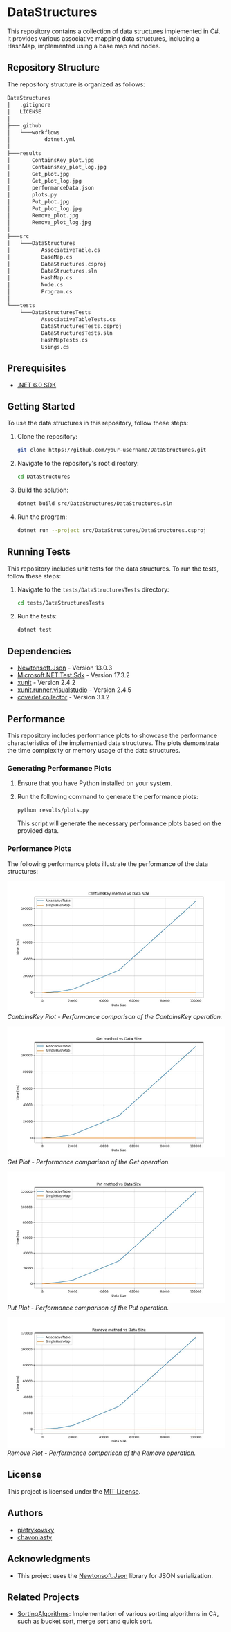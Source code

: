 # DataStructures

This repository contains a collection of data structures implemented in C#. It provides various associative mapping data structures, including a HashMap, implemented using a base map and nodes.

## Repository Structure

The repository structure is organized as follows:

```
DataStructures
│   .gitignore
│   LICENSE
│
├───.github
│   └───workflows
│           dotnet.yml
│
├───results
│       ContainsKey_plot.jpg
│       ContainsKey_plot_log.jpg
│       Get_plot.jpg
│       Get_plot_log.jpg
│       performanceData.json
│       plots.py
│       Put_plot.jpg
│       Put_plot_log.jpg
│       Remove_plot.jpg
│       Remove_plot_log.jpg
│
├───src
│   └───DataStructures
│          AssociativeTable.cs
│          BaseMap.cs
│          DataStructures.csproj
│          DataStructures.sln
│          HashMap.cs
│          Node.cs
│          Program.cs
│       
└───tests
    └───DataStructuresTests
           AssociativeTableTests.cs
           DataStructuresTests.csproj
           DataStructuresTests.sln
           HashMapTests.cs
           Usings.cs
```

## Prerequisites

- [.NET 6.0 SDK](https://dotnet.microsoft.com/download/dotnet/6.0)

## Getting Started

To use the data structures in this repository, follow these steps:

1. Clone the repository:

   ```bash
   git clone https://github.com/your-username/DataStructures.git
   ```

2. Navigate to the repository's root directory:

   ```bash
   cd DataStructures
   ```

3. Build the solution:

   ```bash
   dotnet build src/DataStructures/DataStructures.sln
   ```

4. Run the program:

   ```bash
   dotnet run --project src/DataStructures/DataStructures.csproj
   ```

## Running Tests

This repository includes unit tests for the data structures. To run the tests, follow these steps:

1. Navigate to the `tests/DataStructuresTests` directory:

   ```bash
   cd tests/DataStructuresTests
   ```

2. Run the tests:

   ```bash
   dotnet test
   ```

## Dependencies

- [Newtonsoft.Json](https://www.newtonsoft.com/json) - Version 13.0.3
- [Microsoft.NET.Test.Sdk](https://www.nuget.org/packages/Microsoft.NET.Test.Sdk) - Version 17.3.2
- [xunit](https://xunit.net) - Version 2.4.2
- [xunit.runner.visualstudio](https://www.nuget.org/packages/xunit.runner.visualstudio) - Version 2.4.5
- [coverlet.collector](https://www.nuget.org/packages/coverlet.collector) - Version 3.1.2

## Performance

This repository includes performance plots to showcase the performance characteristics of the implemented data structures. The plots demonstrate the time complexity or memory usage of the data structures.

### Generating Performance Plots

1. Ensure that you have Python installed on your system.

2. Run the following command to generate the performance plots:

   ```bash
   python results/plots.py
   ```

   This script will generate the necessary performance plots based on the provided data.

### Performance Plots

The following performance plots illustrate the performance of the data structures:

![ContainsKey Plot](./results/ContainsKey_plot.jpg)
*ContainsKey Plot - Performance comparison of the ContainsKey operation.*

![Get Plot](./results/Get_plot.jpg)
*Get Plot - Performance comparison of the Get operation.*

![Put Plot](./results/Put_plot.jpg)
*Put Plot - Performance comparison of the Put operation.*

![Remove Plot](./results/Remove_plot.jpg)
*Remove Plot - Performance comparison of the Remove operation.*

## License

This project is licensed under the [MIT License](LICENSE).

## Authors

- [pietrykovsky](https://github.com/pietrykovsky)
- [chavoniasty](https://github.com/chavoniasty)

## Acknowledgments

- This project uses the [Newtonsoft.Json](https://www.newtonsoft.com/json) library for JSON serialization.

## Related Projects

- [SortingAlgorithms](https://github.com/pietrykovsky/SortingAlgorithms): Implementation of various sorting algorithms in C#, such as bucket sort, merge sort and quick sort.
